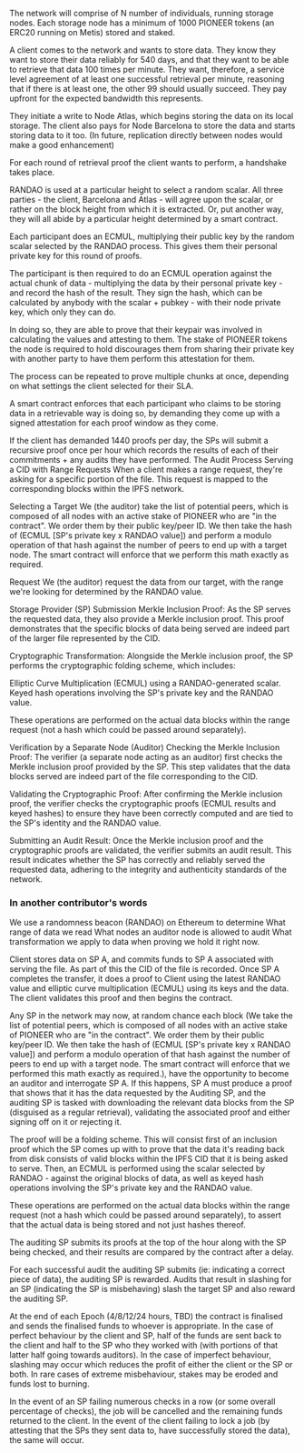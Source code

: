 The network will comprise of N number of individuals, running storage nodes. Each storage node has a minimum of 1000 PIONEER tokens (an ERC20 running on Metis) stored and staked.

A client comes to the network and wants to store data. They know they want to store their data reliably for 540 days, and that they want to be able to retrieve that data 100 times per minute. They want, therefore, a service level agreement of at least one successful retrieval per minute, reasoning that if there is at least one, the other 99 should usually succeed. They pay upfront for the expected bandwidth this represents.

They initiate a write to Node Atlas, which begins storing the data on its local storage. The client also pays for Node Barcelona to store the data and starts storing data to it too. (In future, replication directly between nodes would make a good enhancement)

For each round of retrieval proof the client wants to perform, a handshake takes place.

RANDAO is used at a particular height to select a random scalar. All three parties - the client, Barcelona and Atlas - will agree upon the scalar, or rather on the block height from which it is extracted. Or, put another way, they will all abide by a particular height determined by a smart contract.

Each participant does an ECMUL, multiplying their public key by the random scalar selected by the RANDAO process. This gives them their personal private key for this round of proofs.

The participant is then required to do an ECMUL operation against the actual chunk of data - multiplying the data by their personal private key - and record the hash of the result. They sign the hash, which can be calculated by anybody with the scalar + pubkey - with their node private key, which only they can do. 

In doing so, they are able to prove that their keypair was involved in calculating the values and attesting to them. The stake of PIONEER tokens the node is required to hold discourages them from sharing their private key with another party to have them perform this attestation for them.

The process can be repeated to prove multiple chunks at once, depending on what settings the client selected for their SLA.

A smart contract enforces that each participant who claims to be storing data in a retrievable way is doing so, by demanding they come up with a signed attestation for each proof window as they come.

If the client has demanded 1440 proofs per day, the SPs will submit a recursive proof once per hour which records the results of each of their commitments + any audits they have performed.
The Audit Process
Serving a CID with Range Requests
When a client makes a range request, they're asking for a specific portion of the file. This request is mapped to the corresponding blocks within the IPFS network.

Selecting a Target
We (the auditor) take the list of potential peers, which is composed of all nodes with an active stake of PIONEER who are "in the contract". We order them by their public key/peer ID. We then take the hash of (ECMUL [SP's private key x RANDAO value]) and perform a modulo operation of that hash against the number of peers to end up with a target node. The smart contract will enforce that we perform this math exactly as required.

Request
We (the auditor) request the data from our target, with the range we're looking for determined by the RANDAO value.

Storage Provider (SP) Submission
Merkle Inclusion Proof: As the SP serves the requested data, they also provide a Merkle inclusion proof. This proof demonstrates that the specific blocks of data being served are indeed part of the larger file represented by the CID.

Cryptographic Transformation: Alongside the Merkle inclusion proof, the SP performs the cryptographic folding scheme, which includes:

Elliptic Curve Multiplication (ECMUL) using a RANDAO-generated scalar.
Keyed hash operations involving the SP's private key and the RANDAO value.

These operations are performed on the actual data blocks within the range request (not a hash which could be passed around separately).

Verification by a Separate Node (Auditor)
Checking the Merkle Inclusion Proof: The verifier (a separate node acting as an auditor) first checks the Merkle inclusion proof provided by the SP. This step validates that the data blocks served are indeed part of the file corresponding to the CID.

Validating the Cryptographic Proof: After confirming the Merkle inclusion proof, the verifier checks the cryptographic proofs (ECMUL results and keyed hashes) to ensure they have been correctly computed and are tied to the SP's identity and the RANDAO value.

Submitting an Audit Result: Once the Merkle inclusion proof and the cryptographic proofs are validated, the verifier submits an audit result. This result indicates whether the SP has correctly and reliably served the requested data, adhering to the integrity and authenticity standards of the network.


### In another contributor's words
We use a randomness beacon (RANDAO) on Ethereum to determine
What range of data we read
What nodes an auditor node is allowed to audit
What transformation we apply to data when proving we hold it right now.

Client stores data on SP A, and commits funds to SP A associated with serving the file. As part of this the CID of the file is recorded. Once SP A completes the transfer, it does a proof to Client using the latest RANDAO value and elliptic curve multiplication (ECMUL) using its keys and the data. The client validates this proof and then begins the contract.

Any SP in the network may now, at random chance each block (We take the list of potential peers, which is composed of all nodes with an active stake of PIONEER who are "in the contract". We order them by their public key/peer ID. We then take the hash of (ECMUL [SP's private key x RANDAO value]) and perform a modulo operation of that hash against the number of peers to end up with a target node. The smart contract will enforce that we performed this math exactly as required.), have the opportunity to become an auditor and interrogate SP A. If this happens, SP A must produce a proof that shows that it has the data requested by the Auditing SP, and the auditing SP is tasked with downloading the relevant data blocks from the SP (disguised as a regular retrieval), validating the associated proof and either signing off on it or rejecting it.

The proof will be a folding scheme. This will consist first of an inclusion proof which the SP comes up with to prove that the data it's reading back from disk consists of valid blocks within the IPFS CID that it is being asked to serve. Then, an ECMUL is performed using the scalar selected by RANDAO - against the original blocks of data, as well as keyed hash operations involving the SP's private key and the RANDAO value.

These operations are performed on the actual data blocks within the range request (not a hash which could be passed around separately), to assert that the actual data is being stored and not just hashes thereof.

The auditing SP submits its proofs at the top of the hour along with the SP being checked, and their results are compared by the contract after a delay.

For each successful audit the auditing SP submits (ie: indicating a correct piece of data), the auditing SP is rewarded. Audits that result in slashing for an SP (indicating the SP is misbehaving) slash the target SP and also reward the auditing SP.

At the end of each Epoch (4/8/12/24 hours, TBD) the contract is finalised and sends the finalised funds to whoever is appropriate. In the case of perfect behaviour by the client and SP, half of the funds are sent back to the client and half to the SP who they worked with (with portions of that latter half going towards auditors). In the case of imperfect behaviour, slashing may occur which reduces the profit of either the client or the SP or both. In rare cases of extreme misbehaviour, stakes may be eroded and funds lost to burning.

In the event of an SP failing numerous checks in a row (or some overall percentage of checks), the job will be cancelled and the remaining funds returned to the client. In the event of the client failing to lock a job (by attesting that the SPs they sent data to, have successfully stored the data), the same will occur.